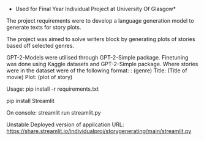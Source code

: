 * Used for Final Year Individual Project at University Of Glasgow*

The project requirements were to develop a language generation model to generate texts for story plots.

The project was aimed to solve writers block by generating plots of stories based off selected genres.

GPT-2-Models were utilised through GPT-2-Simple package. Finetuning was done using Kaggle datasets and GPT-2-Simple package. 
Where stories were in the dataset were of the following format:
<Genre>: (genre) Title: (Title of movie) Plot: (plot of story)

Usage:
pip install -r requirements.txt

pip install Streamlit

On console: 
streamlit run streamlit.py

Unstable Deployed version of application URL:
https://share.streamlit.io/individualproj/storygenerating/main/streamlit.py